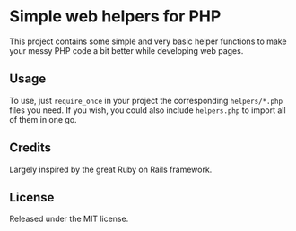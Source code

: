 # Simple web helpers for PHP

This project contains some simple and very basic helper functions to make your messy PHP code a bit better while developing web pages.

## Usage

To use, just `require_once` in your project the corresponding `helpers/*.php` files you need. If you wish, you could also include `helpers.php` to import all of them in one go.

## Credits

Largely inspired by the great Ruby on Rails framework.

## License

Released under the MIT license.